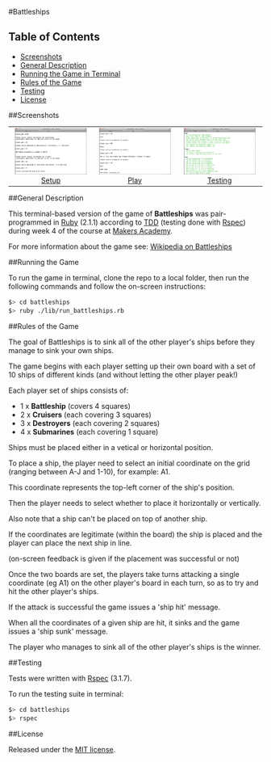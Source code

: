 #Battleships

## Table of Contents

* [Screenshots](#screenshots)
* [General Description](#general-description)
* [Running the Game in Terminal](#running-the-game-in-terminal)
* [Rules of the Game](#rules-of-the-game)
* [Testing](#testing)
* [License](#license)


##Screenshots

<table>
	<tr>
		<td align="center" width="200px">
			<a href="https://raw.githubusercontent.com/nadavmatalon/battleships/master/images/battleships_1.jpg">
				<img src="images/battleships_1.jpg" height="92px" />
				 Setup
			</a>
		</td>
		<td align="center" width="200px">
			<a href="https://raw.githubusercontent.com/nadavmatalon/battleships/master/images/battleships_2.jpg">
				<img src="images/battleships_2.jpg" height="92px" />
				 Play
			</a>
		</td>
		<td align="center" width="200px">
			<a href="https://raw.githubusercontent.com/nadavmatalon/battleships/master/images/battleships_3.jpg">
				<img src="images/battleships_3.jpg" height="92px" />
				 Testing
			</a>
		</td>
	</tr>
</table>


##General Description

This terminal-based version of the game of __Battleships__ was pair-programmed in 
[Ruby](https://www.ruby-lang.org/en/) (2.1.1) according to 
[TDD](http://en.wikipedia.org/wiki/Test-driven_development) 
(testing done with [Rspec](http://rspec.info/)) during week 4 of the course at 
[Makers Academy](http://www.makersacademy.com/).

For more information about the game see: [Wikipedia on Battleships](http://en.wikipedia.org/wiki/Battleship_(game))


##Running the Game

To run the game in terminal, clone the repo to a local folder, 
then run the following commands and follow the on-screen instructions:

```bash
$> cd battleships
$> ruby ./lib/run_battleships.rb
```


##Rules of the Game

The goal of Battleships is to sink all of the other player's ships before
they manage to sink your own ships. 

The game begins with each player setting up their own board with a set of 10 ships of
different kinds (and without letting the other player peak!)

Each player set of ships consists of:

* 1 x __Battleship__           (covers 4 squares)
* 2 x __Cruisers__             (each covering 3 squares)
* 3 x __Destroyers__           (each covering 2 squares)
* 4 x __Submarines__           (each covering 1 square)

Ships must be placed either in a vetical or horizontal position.

To place a ship, the player need to select an initial coordinate on the grid 
(ranging between A-J and 1-10), for example: A1. 

This coordinate represents the top-left corner of the ship's position.

Then the player needs to select whether to place it horizontally or vertically.

Also note that a ship can't be placed on top of another ship.

If the coordinates are legitimate (within the board) the ship is placed and 
the player can place the next ship in line.

(on-screen feedback is given if the placement was successful or not)

Once the two boards are set, the players take turns attacking a single 
coordinate (eg A1) on the other player's board in each turn, so as
to try and hit the other player's ships. 

If the attack is successful the game issues a 'ship hit' message.

When all the coordinates of a given ship are hit, it sinks and the game issues a 
'ship sunk' message.

The player who manages to sink all of the other player's ships is the winner.


##Testing

Tests were written with [Rspec](http://rspec.info/) (3.1.7).

To run the testing suite in terminal: 

```bash
$> cd battleships
$> rspec
```

##License

<p>Released under the <a href="http://www.opensource.org/licenses/MIT">MIT license</a>.</p>

